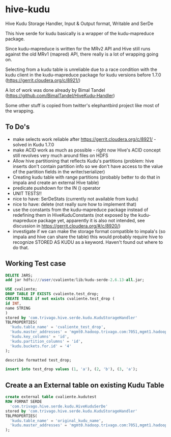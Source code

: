 # hive-kudu
Hive Kudu Storage Handler, Input & Output format, Writable and SerDe

This hive serde for kudu basically is a wrapper of the kudu-mapreduce package.

Since kudu-mapreduce is written for the MRv2 API and Hive still runs against the old MRv1 (mapred) API, 
there really is a lot of wrapping going on.

Selecting from a kudu table is unreliable due to a race condition with the kudu client in the kudu-mapreduce package 
for kudu versions before 1.7.0
(https://gerrit.cloudera.org/c/8921/)

A lot of work was done already by Bimal Tandel
(https://github.com/BimalTandel/HiveKudu-Handler)

Some other stuff is copied from twitter's elephantbird project like most of the wrapping.

## To Do's 
- make selects work reliable after https://gerrit.cloudera.org/c/8921/ - solved in Kudu 1.7.0
- make ACID work as much as possible - right now Hive's ACID concept still revolves very much around files on HDFS
- Allow hive partitioning that reflects Kudu's partitions (problem: hive inserts don't contain partition info 
  so we don't have access to the value of the partition fields in the writer/serializer)
- Creating kudu table with range partitions (probably better to do that in impala and create an external Hive table)
- predicate pushdown for the IN () operator
- UNIT TESTS!!
- nice to have: SerDeStats (currently not available from kudu)
- nice to have: delete (not really sure how to implement that)
- use the constants from the kudu-mapreduce package instead of redefining them in HiveKuduConstants 
  (not exposed by the kudu-mapreduce package yet, apparently it is also not intended, see discussion in 
  https://gerrit.cloudera.org/#/c/8920/)
- investigate if we can make the storage format compatible to impala's (so impala and hive can share the table)
  this would probably require hive to recognize STORED AS KUDU as a keyword. Haven't found out where to do that.

## Working Test case
```sql
DELETE JARS;
add jar hdfs:///user/cvaliente/lib/kudu-serde-2.6.13-all.jar;

USE cvaliente;
DROP TABLE IF EXISTS cvaliente.test_drop;
CREATE TABLE if not exists cvaliente.test_drop (
id INT,
name STRING
)
stored by 'com.trivago.hive.serde.kudu.KuduStorageHandler'
TBLPROPERTIES(
  'kudu.table_name' = 'cvaliente_test_drop',
  'kudu.master_addresses' = 'mgmt0.hadoop.trivago.com:7051,mgmt1.hadoop.trivago.com:7051,mgmt2.hadoop.trivago.com:7051',
  'kudu.key_columns' = 'id',  
  'kudu.partition_columns' = 'id',
  'kudu.buckets.for.id' = '4'
);

describe formatted test_drop;

insert into test_drop values (1, 'a'), (2, 'b'), (3, 'a');

```
## Create a an External table on existing Kudu Table

```sql
create external table cvaliente.kudutest
ROW FORMAT SERDE
  'com.trivago.hive.serde.kudu.HiveKuduSerDe'
stored by 'com.trivago.hive.serde.kudu.KuduStorageHandler'
TBLPROPERTIES(
  'kudu.table_name' = 'original_kudu_name',
  'kudu.master_addresses' = 'mgmt0.hadoop.trivago.com:7051,mgmt1.hadoop.trivago.com:7051,mgmt2.hadoop.trivago.com:7051'
);
```